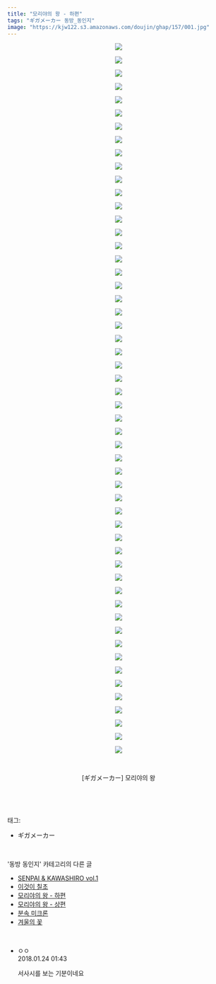 ```yaml
---
title: "모리야의 왕 - 하편"
tags: "ギガメーカー 동방_동인지"
image: "https://kjw122.s3.amazonaws.com/doujin/ghap/157/001.jpg"
---
```

<div class="article">
<p style="text-align: center; clear: none; float: none;"><img src="{{ site.imgserver5 }}/ghap/157/001.jpg"/></p>
<p style="text-align: center; clear: none; float: none;"><img src="{{ site.imgserver5 }}/ghap/157/002.jpg"/></p>
<p style="text-align: center; clear: none; float: none;"><img src="{{ site.imgserver5 }}/ghap/157/003.jpg"/></p>
<p style="text-align: center; clear: none; float: none;"><img src="{{ site.imgserver5 }}/ghap/157/004.jpg"/></p>
<p style="text-align: center; clear: none; float: none;"><img src="{{ site.imgserver5 }}/ghap/157/005.jpg"/></p>
<p style="text-align: center; clear: none; float: none;"><img src="{{ site.imgserver5 }}/ghap/157/006.jpg"/></p>
<p style="text-align: center; clear: none; float: none;"><img src="{{ site.imgserver5 }}/ghap/157/007.jpg"/></p>
<p style="text-align: center; clear: none; float: none;"><img src="{{ site.imgserver5 }}/ghap/157/008.jpg"/></p>
<p style="text-align: center; clear: none; float: none;"><img src="{{ site.imgserver5 }}/ghap/157/009.jpg"/></p>
<p style="text-align: center; clear: none; float: none;"><img src="{{ site.imgserver5 }}/ghap/157/010.jpg"/></p>
<p style="text-align: center; clear: none; float: none;"><img src="{{ site.imgserver5 }}/ghap/157/011.jpg"/></p>
<p style="text-align: center; clear: none; float: none;"><img src="{{ site.imgserver5 }}/ghap/157/012.jpg"/></p>
<p style="text-align: center; clear: none; float: none;"><img src="{{ site.imgserver5 }}/ghap/157/013.jpg"/></p>
<p style="text-align: center; clear: none; float: none;"><img src="{{ site.imgserver5 }}/ghap/157/014.jpg"/></p>
<p style="text-align: center; clear: none; float: none;"><img src="{{ site.imgserver5 }}/ghap/157/015.jpg"/></p>
<p style="text-align: center; clear: none; float: none;"><img src="{{ site.imgserver5 }}/ghap/157/016.jpg"/></p>
<p style="text-align: center; clear: none; float: none;"><img src="{{ site.imgserver5 }}/ghap/157/017.jpg"/></p>
<p style="text-align: center; clear: none; float: none;"><img src="{{ site.imgserver5 }}/ghap/157/018.jpg"/></p>
<p style="text-align: center; clear: none; float: none;"><img src="{{ site.imgserver5 }}/ghap/157/019.jpg"/></p>
<p style="text-align: center; clear: none; float: none;"><img src="{{ site.imgserver5 }}/ghap/157/020.jpg"/></p>
<p style="text-align: center; clear: none; float: none;"><img src="{{ site.imgserver5 }}/ghap/157/021.jpg"/></p>
<p style="text-align: center; clear: none; float: none;"><img src="{{ site.imgserver5 }}/ghap/157/022.jpg"/></p>
<p style="text-align: center; clear: none; float: none;"><img src="{{ site.imgserver5 }}/ghap/157/023.jpg"/></p>
<p style="text-align: center; clear: none; float: none;"><img src="{{ site.imgserver5 }}/ghap/157/024.jpg"/></p>
<p style="text-align: center; clear: none; float: none;"><img src="{{ site.imgserver5 }}/ghap/157/025.jpg"/></p>
<p style="text-align: center; clear: none; float: none;"><img src="{{ site.imgserver5 }}/ghap/157/026.jpg"/></p>
<p style="text-align: center; clear: none; float: none;"><img src="{{ site.imgserver5 }}/ghap/157/027.jpg"/></p>
<p style="text-align: center; clear: none; float: none;"><img src="{{ site.imgserver5 }}/ghap/157/028.jpg"/></p>
<p style="text-align: center; clear: none; float: none;"><img src="{{ site.imgserver5 }}/ghap/157/029.jpg"/></p>
<p style="text-align: center; clear: none; float: none;"><img src="{{ site.imgserver5 }}/ghap/157/030.jpg"/></p>
<p style="text-align: center; clear: none; float: none;"><img src="{{ site.imgserver5 }}/ghap/157/031.jpg"/></p>
<p style="text-align: center; clear: none; float: none;"><img src="{{ site.imgserver5 }}/ghap/157/032.jpg"/></p>
<p style="text-align: center; clear: none; float: none;"><img src="{{ site.imgserver5 }}/ghap/157/033.jpg"/></p>
<p style="text-align: center; clear: none; float: none;"><img src="{{ site.imgserver5 }}/ghap/157/034.jpg"/></p>
<p style="text-align: center; clear: none; float: none;"><img src="{{ site.imgserver5 }}/ghap/157/035.jpg"/></p>
<p style="text-align: center; clear: none; float: none;"><img src="{{ site.imgserver5 }}/ghap/157/036.jpg"/></p>
<p style="text-align: center; clear: none; float: none;"><img src="{{ site.imgserver5 }}/ghap/157/037.jpg"/></p>
<p style="text-align: center; clear: none; float: none;"><img src="{{ site.imgserver5 }}/ghap/157/038.jpg"/></p>
<p style="text-align: center; clear: none; float: none;"><img src="{{ site.imgserver5 }}/ghap/157/039.jpg"/></p>
<p style="text-align: center; clear: none; float: none;"><img src="{{ site.imgserver5 }}/ghap/157/040.jpg"/></p>
<p style="text-align: center; clear: none; float: none;"><img src="{{ site.imgserver5 }}/ghap/157/041.jpg"/></p>
<p style="text-align: center; clear: none; float: none;"><img src="{{ site.imgserver5 }}/ghap/157/042.jpg"/></p>
<p style="text-align: center; clear: none; float: none;"><img src="{{ site.imgserver5 }}/ghap/157/043.jpg"/></p>
<p style="text-align: center; clear: none; float: none;"><img src="{{ site.imgserver5 }}/ghap/157/044.jpg"/></p>
<p style="text-align: center; clear: none; float: none;"><img src="{{ site.imgserver5 }}/ghap/157/045.jpg"/></p>
<p style="text-align: center; clear: none; float: none;"><img src="{{ site.imgserver5 }}/ghap/157/046.jpg"/></p>
<p style="text-align: center; clear: none; float: none;"><img src="{{ site.imgserver5 }}/ghap/157/047.jpg"/></p>
<p style="text-align: center; clear: none; float: none;"><img src="{{ site.imgserver5 }}/ghap/157/048.jpg"/></p>
<p style="text-align: center; clear: none; float: none;"><img src="{{ site.imgserver5 }}/ghap/157/049.jpg"/></p>
<p style="text-align: center; clear: none; float: none;"><img src="{{ site.imgserver5 }}/ghap/157/050.jpg"/></p>
<p style="text-align: center; clear: none; float: none;"><img src="{{ site.imgserver5 }}/ghap/157/051.jpg"/></p>
<p style="text-align: center; clear: none; float: none;"><img src="{{ site.imgserver5 }}/ghap/157/052.jpg"/></p>
<p style="text-align: center; clear: none; float: none;"><img src="{{ site.imgserver5 }}/ghap/157/053.jpg"/></p>
<p style="text-align: center; clear: none; float: none;"><img src="{{ site.imgserver5 }}/ghap/157/054.jpg"/></p>
<p style="text-align: center; clear: none; float: none;"><br/></p>
<p style="text-align: center; clear: none; float: none;">[ギガメーカー] 모리야의 왕</p>
<p><br/></p>
</div><br/>
<div class="tagTrail">
<p>태그: </p>
<ul>
<li>ギガメーカー</li>
</ul>
</div><br/>
<div class="another">
<p>'동방 동인지' 카테고리의 다른 글</p>
<ul>
<li><a href="/ghap_159">SENPAI &amp; KAWASHIRO vol.1</a></li>
<li><a href="/ghap_158">이것이 칠초</a></li>
<li><a href="/ghap_157">모리야의 왕 - 하편</a></li>
<li><a href="/ghap_156">모리야의 왕 - 상편</a></li>
<li><a href="/ghap_155">분속 미크론</a></li>
<li><a href="/ghap_153">겨울의 꽃</a></li>
</ul>
</div><br/>
<div class="cb_module cb_fluid">
<div class="cb_wrt cb_profile">
<div class="comment">
<ul>
<li class="cb_thumb_off" id="comment15181365">
<div class="cb_comment_area">
<div class="cb_info_area">
<div class="cb_section">
<span class="cb_nick_name">ㅇㅇ</span>
</div>
<div class="cb_section">
<span class="cb_date">2018.01.24 01:43 </span>
</div>
</div>
<div class="cb_dsc_comment">
<p class="cb_dsc">
											서사시를 보는 기분이네요
										</p>
</div>
</div></li>
</ul>
</div>
</div><!-- commentList close -->
</div><br/>
